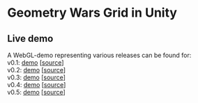 # Geometry Wars Grid in Unity

## Live demo
	
A WebGL-demo representing various releases can be found for:  
v0.1: [demo](http://vimaster.de/prj/2017_gridometrywars/demo/0_v0.1/) [[source](https://github.com/ViMaSter/gridometrywars/releases/tag/v0.1)]  
v0.2: [demo](http://vimaster.de/prj/2017_gridometrywars/demo/1_v0.2/) [[source](https://github.com/ViMaSter/gridometrywars/releases/tag/v0.2)]  
v0.3: [demo](http://vimaster.de/prj/2017_gridometrywars/demo/2_v0.3/) [[source](https://github.com/ViMaSter/gridometrywars/releases/tag/v0.3)]  
v0.4: [demo](http://vimaster.de/prj/2017_gridometrywars/demo/3_v0.4/) [[source](https://github.com/ViMaSter/gridometrywars/releases/tag/v0.4)]  
v0.5: [demo](http://vimaster.de/prj/2017_gridometrywars/demo/4_v0.5/) [[source](https://github.com/ViMaSter/gridometrywars/releases/tag/v0.5)]

